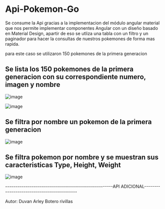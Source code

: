 # Api-Pokemon-Go

Se consume la Api gracias a la implementacion del módulo angular material que nos permite implementar componentes Angular con un diseño basado en Material Design,
apartir de eso se utliza una tabla con un filtro y un paginador para hacer la consultas de nuestros pokemones de forma mas rapida.

para este caso se utilizaron 150 pokemones de la primera generacion

## Se lista los 150 pokemones de la primera generacion con su correspondiente numero, imagen y nombre
![image](https://user-images.githubusercontent.com/96325513/172034065-409eab47-c994-4565-a2f8-00d89b3a6ee9.png)

![image](https://user-images.githubusercontent.com/96325513/172033945-ce862de6-c5ad-4664-a835-f3e6a59be9fe.png)

## Se filtra por nombre un pokemon de la primera generacion
![image](https://user-images.githubusercontent.com/96325513/172033999-06b08fb8-2a8b-429e-ac9c-cb70dd6453f2.png)

## Se filtra pokemon por nombre y se muestran  sus caracteristicas Type, Height, Weight
![image](https://user-images.githubusercontent.com/96325513/172034091-d180803d-b8a1-4084-a414-74103f979f39.png)

------------------------------------------------------API ADICIONAL--------------------------------------------


Autor: Duvan Arley Botero rivillas

